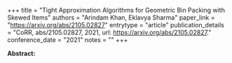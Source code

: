 +++
title = "Tight Approximation Algorithms for Geometric Bin Packing with Skewed Items"
authors = "Arindam Khan, Eklavya Sharma"
paper_link = "https://arxiv.org/abs/2105.02827"
entrytype = "article"
publication_details = "CoRR, abs/2105.02827, 2021, url: <a href='https://arxiv.org/abs/2105.02827' target='_blank'>https://arxiv.org/abs/2105.02827</a>."
conference_date = "2021"
notes = ""
+++

<b>Abstract:</b>
